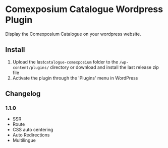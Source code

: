 # Comexposium Catalogue Wordpress Plugin

Display the Comexposium Catalogue on your wordpress website.

## Install

1. Upload the last`catalogue-comexposium` folder to the `/wp-content/plugins/` directory or download and install the last release zip file
2. Activate the plugin through the 'Plugins' menu in WordPress

## Changelog

### 1.1.0

- SSR
- Route
- CSS auto centering
- Auto Redirections
- Multilingue
